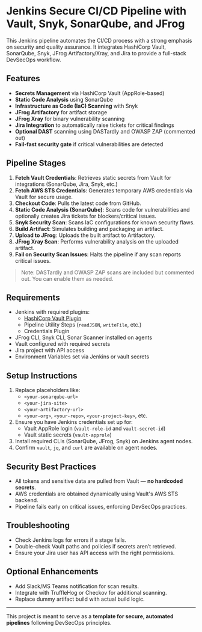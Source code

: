 # Jenkins Secure CI/CD Pipeline with Vault, Snyk, SonarQube, and JFrog

This Jenkins pipeline automates the CI/CD process with a strong emphasis on security and quality assurance. It integrates HashiCorp Vault, SonarQube, Snyk, JFrog Artifactory/Xray, and Jira to provide a full-stack DevSecOps workflow.

## Features

- **Secrets Management** via HashiCorp Vault (AppRole-based)
- **Static Code Analysis** using SonarQube
- **Infrastructure as Code (IaC) Scanning** with Snyk
- **JFrog Artifactory** for artifact storage
- **JFrog Xray** for binary vulnerability scanning
- **Jira Integration** to automatically raise tickets for critical findings
- **Optional DAST** scanning using DASTardly and OWASP ZAP (commented out)
- **Fail-fast security gate** if critical vulnerabilities are detected

## Pipeline Stages

1. **Fetch Vault Credentials**: Retrieves static secrets from Vault for integrations (SonarQube, Jira, Snyk, etc.)
2. **Fetch AWS STS Credentials**: Generates temporary AWS credentials via Vault for secure usage.
3. **Checkout Code**: Pulls the latest code from GitHub.
4. **Static Code Analysis (SonarQube)**: Scans code for vulnerabilities and optionally creates Jira tickets for blockers/critical issues.
5. **Snyk Security Scan**: Scans IaC configurations for known security flaws.
6. **Build Artifact**: Simulates building and packaging an artifact.
7. **Upload to JFrog**: Uploads the built artifact to Artifactory.
8. **JFrog Xray Scan**: Performs vulnerability analysis on the uploaded artifact.
9. **Fail on Security Scan Issues**: Halts the pipeline if any scan reports critical issues.

> Note: DASTardly and OWASP ZAP scans are included but commented out. You can enable them as needed.

## Requirements

- Jenkins with required plugins:
  - [HashiCorp Vault Plugin](https://plugins.jenkins.io/hashicorp-vault-plugin/)
  - Pipeline Utility Steps (`readJSON`, `writeFile`, etc.)
  - Credentials Plugin
- JFrog CLI, Snyk CLI, Sonar Scanner installed on agents
- Vault configured with required secrets
- Jira project with API access
- Environment Variables set via Jenkins or vault secrets

## Setup Instructions

1. Replace placeholders like:
   - `<your-sonarqube-url>`
   - `<your-jira-site>`
   - `<your-artifactory-url>`
   - `<your-org>`, `<your-repo>`, `<your-project-key>`, etc.
2. Ensure you have Jenkins credentials set up for:
   - Vault AppRole login (`vault-role-id` and `vault-secret-id`)
   - Vault static secrets (`vault-approle`)
3. Install required CLIs (SonarQube, JFrog, Snyk) on Jenkins agent nodes.
4. Confirm `vault`, `jq`, and `curl` are available on agent nodes.

## Security Best Practices

- All tokens and sensitive data are pulled from Vault — **no hardcoded secrets**.
- AWS credentials are obtained dynamically using Vault's AWS STS backend.
- Pipeline fails early on critical issues, enforcing DevSecOps practices.

## Troubleshooting

- Check Jenkins logs for errors if a stage fails.
- Double-check Vault paths and policies if secrets aren’t retrieved.
- Ensure your Jira user has API access with the right permissions.

## Optional Enhancements

- Add Slack/MS Teams notification for scan results.
- Integrate with TruffleHog or Checkov for additional scanning.
- Replace dummy artifact build with actual build logic.

---

This project is meant to serve as a **template for secure, automated pipelines** following DevSecOps principles.

